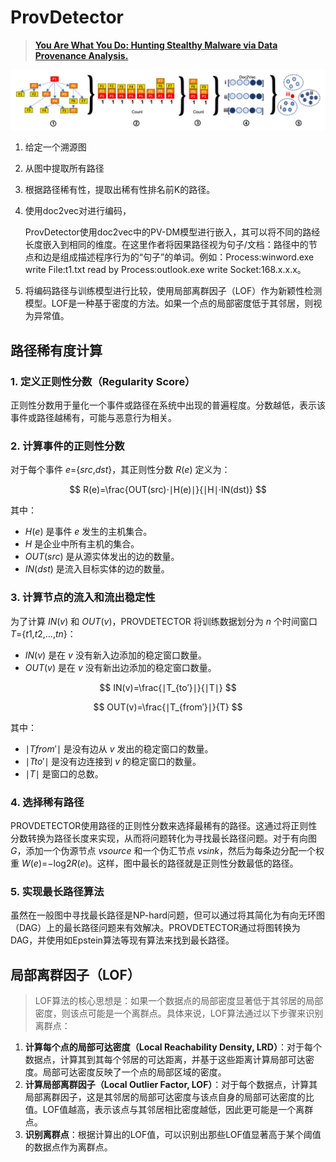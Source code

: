 # ProvDetector

> [**You Are What You Do: Hunting Stealthy Malware via Data Provenance Analysis.**](https://x.sci-hub.org.cn/target?link=https://kangkookjee.io/wp-content/uploads/2021/06/provdetector-ndss2020.pdf)
> 

![image.png](image%207.png)

1. 给定一个溯源图
2. 从图中提取所有路径
3. 根据路径稀有性，提取出稀有性排名前K的路径。
4. 使用doc2vec对进行编码，
    
    ProvDetector使用doc2vec中的PV-DM模型进行嵌入，其可以将不同的路经长度嵌入到相同的维度。在这里作者将因果路径视为句子/文档：路径中的节点和边是组成描述程序行为的“句子”的单词。例如：Process:winword.exe write File:t1.txt read by Process:outlook.exe write Socket:168.x.x.x。
    
5. 将编码路径与训练模型进行比较，使用局部离群因子（LOF）作为新颖性检测模型。LOF是一种基于密度的方法。如果一个点的局部密度低于其邻居，则视为异常值。

## 路径稀有度计算

### **1. 定义正则性分数（Regularity Score）**

正则性分数用于量化一个事件或路径在系统中出现的普遍程度。分数越低，表示该事件或路径越稀有，可能与恶意行为相关。

### **2. 计算事件的正则性分数**

对于每个事件 *e*={*src*,*dst*}，其正则性分数 *R*(*e*) 定义为：

$$
R(e)=\frac{OUT(src)⋅∣H(e)∣}{∣H∣⋅IN(dst)}
$$

其中：

- *H*(*e*) 是事件 *e* 发生的主机集合。
- *H* 是企业中所有主机的集合。
- *OUT*(*src*) 是从源实体发出的边的数量。
- *IN*(*dst*) 是流入目标实体的边的数量。

### **3. 计算节点的流入和流出稳定性**

为了计算 *IN*(*v*) 和 *OUT*(*v*)，PROVDETECTOR 将训练数据划分为 *n* 个时间窗口 *T*={*t*1​,*t*2​,...,*tn*​}：

- *IN*(*v*) 是在 *v* 没有新入边添加的稳定窗口数量。
- *OUT*(*v*) 是在 *v* 没有新出边添加的稳定窗口数量。

$$
IN(v)=\frac{∣T_{to′}∣}{∣T∣}
$$

$$
OUT(v)=\frac{∣T_{from′}∣}{T}
$$

其中：

- ∣*Tfrom*′​∣ 是没有边从 *v* 发出的稳定窗口的数量。
- ∣*Tto*′​∣ 是没有边连接到 *v* 的稳定窗口的数量。
- ∣*T*∣ 是窗口的总数。

### **4. 选择稀有路径**

PROVDETECTOR使用路径的正则性分数来选择最稀有的路径。这通过将正则性分数转换为路径长度来实现，从而将问题转化为寻找最长路径问题。对于有向图 *G*，添加一个伪源节点 *vsource*​ 和一个伪汇节点 *vsink*​，然后为每条边分配一个权重 *W*(*e*)=−log2​*R*(*e*)。这样，图中最长的路径就是正则性分数最低的路径。

### **5. 实现最长路径算法**

虽然在一般图中寻找最长路径是NP-hard问题，但可以通过将其简化为有向无环图（DAG）上的最长路径问题来有效解决。PROVDETECTOR通过将图转换为DAG，并使用如Epstein算法等现有算法来找到最长路径。

## 局部离群因子（LOF）

> LOF算法的核心思想是：如果一个数据点的局部密度显著低于其邻居的局部密度，则该点可能是一个离群点。具体来说，LOF算法通过以下步骤来识别离群点：
> 
1. **计算每个点的局部可达密度（Local Reachability Density, LRD）**：对于每个数据点，计算其到其每个邻居的可达距离，并基于这些距离计算局部可达密度。局部可达密度反映了一个点的局部区域的密度。
2. **计算局部离群因子（Local Outlier Factor, LOF）**：对于每个数据点，计算其局部离群因子，这是其邻居的局部可达密度与该点自身的局部可达密度的比值。LOF值越高，表示该点与其邻居相比密度越低，因此更可能是一个离群点。
3. **识别离群点**：根据计算出的LOF值，可以识别出那些LOF值显著高于某个阈值的数据点作为离群点。